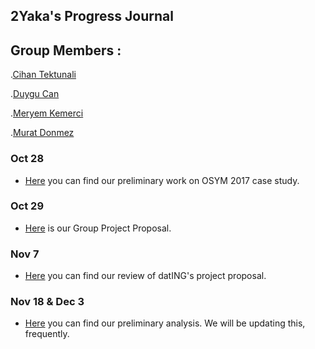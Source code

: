 ## 2Yaka's Progress Journal

## Group Members : 

.[Cihan Tektunali](https://mef-bda503.github.io/pj-tektunalic/)

.[Duygu Can](https://mef-bda503.github.io/pj-cand/)

.[Meryem Kemerci](https://mef-bda503.github.io/pj-MeryemKemerci/)

.[Murat Donmez](https://mef-bda503.github.io/pj-muratdonmez/)


### Oct 28

+ [Here](caseStudy.html) you can find our preliminary work on OSYM 2017 case study.

### Oct 29

+ [Here](Proposal.html) is our Group Project Proposal. 

### Nov 7

+ [Here](PeerReview.html) you can find our review of datING's project proposal.

### Nov 18 & Dec 3

+ [Here](Group_Project2Yaka.html) you can find our preliminary analysis. We will be updating this, frequently.
